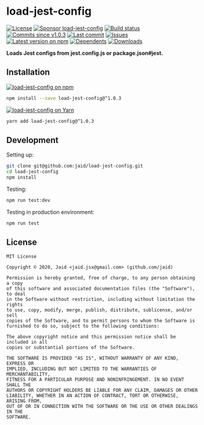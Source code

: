 # load-jest-config


<a href="https://raw.githubusercontent.com/jaid/load-jest-config/master/license.txt"><img src="https://img.shields.io/github/license/jaid/load-jest-config?style=flat-square" alt="License"/></a> <a href="https://github.com/sponsors/jaid"><img src="https://img.shields.io/badge/<3-Sponsor-FF45F1?style=flat-square" alt="Sponsor load-jest-config"/></a>
<a href="https://actions-badge.atrox.dev/jaid/load-jest-config/goto"><img src="https://img.shields.io/endpoint.svg?style=flat-square&url=https%3A%2F%2Factions-badge.atrox.dev%2Fjaid%2Fload-jest-config%2Fbadge" alt="Build status"/></a> <a href="https://github.com/jaid/load-jest-config/commits"><img src="https://img.shields.io/github/commits-since/jaid/load-jest-config/v1.0.3?style=flat-square&logo=github" alt="Commits since v1.0.3"/></a> <a href="https://github.com/jaid/load-jest-config/commits"><img src="https://img.shields.io/github/last-commit/jaid/load-jest-config?style=flat-square&logo=github" alt="Last commit"/></a> <a href="https://github.com/jaid/load-jest-config/issues"><img src="https://img.shields.io/github/issues/jaid/load-jest-config?style=flat-square&logo=github" alt="Issues"/></a>  
<a href="https://npmjs.com/package/load-jest-config"><img src="https://img.shields.io/npm/v/load-jest-config?style=flat-square&logo=npm&label=latest%20version" alt="Latest version on npm"/></a> <a href="https://github.com/jaid/load-jest-config/network/dependents"><img src="https://img.shields.io/librariesio/dependents/npm/load-jest-config?style=flat-square&logo=npm" alt="Dependents"/></a> <a href="https://npmjs.com/package/load-jest-config"><img src="https://img.shields.io/npm/dm/load-jest-config?style=flat-square&logo=npm" alt="Downloads"/></a>

**Loads Jest configs from jest.config.js or package.json#jest.**















## Installation
<a href="https://npmjs.com/package/load-jest-config"><img src="https://img.shields.io/badge/npm-load--jest--config-C23039?style=flat-square&logo=npm" alt="load-jest-config on npm"/></a>
```bash
npm install --save load-jest-config@^1.0.3
```
<a href="https://yarnpkg.com/package/load-jest-config"><img src="https://img.shields.io/badge/Yarn-load--jest--config-2F8CB7?style=flat-square&logo=yarn&logoColor=white" alt="load-jest-config on Yarn"/></a>
```bash
yarn add load-jest-config@^1.0.3
```







## Development



Setting up:
```bash
git clone git@github.com:jaid/load-jest-config.git
cd load-jest-config
npm install
```
Testing:
```bash
npm run test:dev
```
Testing in production environment:
```bash
npm run test
```


## License
```text
MIT License

Copyright © 2020, Jaid <jaid.jsx@gmail.com> (github.com/jaid)

Permission is hereby granted, free of charge, to any person obtaining a copy
of this software and associated documentation files (the "Software"), to deal
in the Software without restriction, including without limitation the rights
to use, copy, modify, merge, publish, distribute, sublicense, and/or sell
copies of the Software, and to permit persons to whom the Software is
furnished to do so, subject to the following conditions:

The above copyright notice and this permission notice shall be included in all
copies or substantial portions of the Software.

THE SOFTWARE IS PROVIDED "AS IS", WITHOUT WARRANTY OF ANY KIND, EXPRESS OR
IMPLIED, INCLUDING BUT NOT LIMITED TO THE WARRANTIES OF MERCHANTABILITY,
FITNESS FOR A PARTICULAR PURPOSE AND NONINFRINGEMENT. IN NO EVENT SHALL THE
AUTHORS OR COPYRIGHT HOLDERS BE LIABLE FOR ANY CLAIM, DAMAGES OR OTHER
LIABILITY, WHETHER IN AN ACTION OF CONTRACT, TORT OR OTHERWISE, ARISING FROM,
OUT OF OR IN CONNECTION WITH THE SOFTWARE OR THE USE OR OTHER DEALINGS IN THE
SOFTWARE.
```
